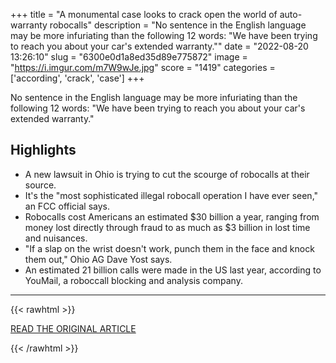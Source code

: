 +++
title = "A monumental case looks to crack open the world of auto-warranty robocalls"
description = "No sentence in the English language may be more infuriating than the following 12 words: \"We have been trying to reach you about your car's extended warranty.\""
date = "2022-08-20 13:26:10"
slug = "6300e0d1a8ed35d89e775872"
image = "https://i.imgur.com/m7W9wJe.jpg"
score = "1419"
categories = ['according', 'crack', 'case']
+++

No sentence in the English language may be more infuriating than the following 12 words: \"We have been trying to reach you about your car's extended warranty.\"

## Highlights

- A new lawsuit in Ohio is trying to cut the scourge of robocalls at their source.
- It's the "most sophisticated illegal robocall operation I have ever seen," an FCC official says.
- Robocalls cost Americans an estimated $30 billion a year, ranging from money lost directly through fraud to as much as $3 billion in lost time and nuisances.
- "If a slap on the wrist doesn't work, punch them in the face and knock them out," Ohio AG Dave Yost says.
- An estimated 21 billion calls were made in the US last year, according to YouMail, a roboccall blocking and analysis company.

---

{{< rawhtml >}}
  <p class="article-category">
    <a target="_blank" href="https://www.cnn.com/2022/08/18/tech/auto-warranty-robocalls-case/index.html">READ THE ORIGINAL ARTICLE</a>
  </p>
{{< /rawhtml >}}
